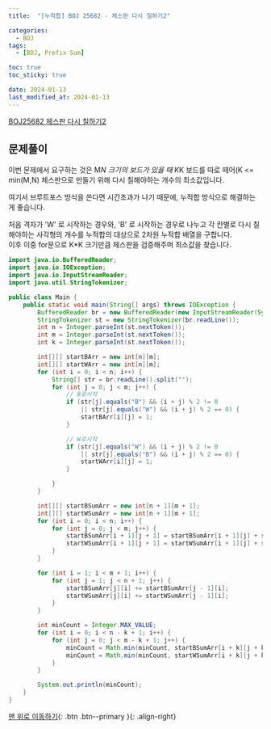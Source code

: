 ```yaml
---
title:  "[누적합] BOJ 25682 - 체스판 다시 칠하기2" 

categories:
  - BOJ
tags:
  - [BOJ, Prefix Sum]

toc: true
toc_sticky: true

date: 2024-01-13
last_modified_at: 2024-01-13
---
```


[BOJ25682 체스판 다시 칠하기2](https://www.acmicpc.net/problem/25682)



## 문제풀이

이번 문제에서 요구하는 것은 M*N 크기의 보드가 있을 때 K*K 보드를 따로 떼어(K <= min(M,N) 체스판으로 만들기 위해 다시 칠해야하는 개수의 최소값입니다.

여기서 브루트포스 방식을 쓴다면 시간초과가 나기 때문에, 누적합 방식으로 해결하는 게 좋습니다.  

처음 격자가 'W' 로 시작하는 경우와, 'B' 로 시작하는 경우로 나누고 각 칸별로 다시 칠해야하는 사각형의 개수를 누적합의 대상으로 2차원 누적합 배열을 구합니다.  
이후 이중 for문으로 K*K 크기만큼 체스판을 검증해주며 최소값을 찾습니다.


```java
import java.io.BufferedReader;
import java.io.IOException;
import java.io.InputStreamReader;
import java.util.StringTokenizer;

public class Main {
    public static void main(String[] args) throws IOException {
        BufferedReader br = new BufferedReader(new InputStreamReader(System.in));
        StringTokenizer st = new StringTokenizer(br.readLine());
        int n = Integer.parseInt(st.nextToken());
        int m = Integer.parseInt(st.nextToken());
        int k = Integer.parseInt(st.nextToken());

        int[][] startBArr = new int[n][m];
        int[][] startWArr = new int[n][m];
        for (int i = 0; i < n; i++) {
            String[] str = br.readLine().split("");
            for (int j = 0; j < m; j++) {
                // B로시작
                if (str[j].equals("B") && (i + j) % 2 != 0
                    || str[j].equals("W") && (i + j) % 2 == 0) {
                    startBArr[i][j] = 1;
                }

                // W로시작
                if (str[j].equals("W") && (i + j) % 2 != 0
                    || str[j].equals("B") && (i + j) % 2 == 0) {
                    startWArr[i][j] = 1;
                }

            }
        }

        int[][] startBSumArr = new int[n + 1][m + 1];
        int[][] startWSumArr = new int[n + 1][m + 1];
        for (int i = 0; i < n; i++) {
            for (int j = 0; j < m; j++) {
                startBSumArr[i + 1][j + 1] = startBSumArr[i + 1][j] + startBArr[i][j];
                startWSumArr[i + 1][j + 1] = startWSumArr[i + 1][j] + startWArr[i][j];
            }
        }

        for (int i = 1; i < m + 1; i++) {
            for (int j = 1; j < n + 1; j++) {
                startBSumArr[j][i] += startBSumArr[j - 1][i];
                startWSumArr[j][i] += startWSumArr[j - 1][i];
            }
        }

        int minCount = Integer.MAX_VALUE;
        for (int i = 0; i < n - k + 1; i++) {
            for (int j = 0; j < m - k + 1; j++) {
                minCount = Math.min(minCount, startBSumArr[i + k][j + k] - startBSumArr[i + k][j] - startBSumArr[i][j + k] + startBSumArr[i][j]);
                minCount = Math.min(minCount, startWSumArr[i + k][j + k] - startWSumArr[i + k][j] - startWSumArr[i][j + k] + startWSumArr[i][j]);
            }
        }

        System.out.println(minCount);
    }
}

```

[맨 위로 이동하기](#){: .btn .btn--primary }{: .align-right}
